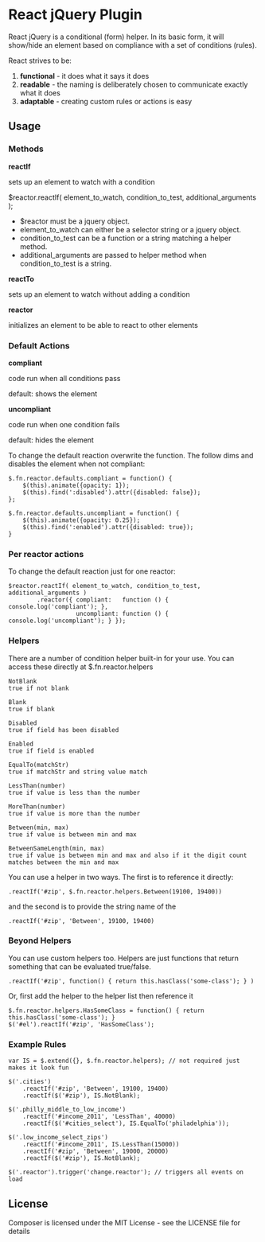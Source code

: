 React jQuery Plugin
===================

React jQuery is a conditional (form) helper. In its basic form, it will show/hide an element based on compliance with a set of conditions (rules).

React strives to be:

1. **functional** - it does what it says it does
2. **readable** - the naming is deliberately chosen to communicate exactly what it does
3. **adaptable** - creating custom rules or actions is easy

Usage
-----

### Methods

**reactIf**

sets up an element to watch with a condition

   $reactor.reactIf( element_to_watch, condition_to_test, additional_arguments );

- $reactor must be a jquery object.
- element_to_watch can either be a selector string or a jquery object.
- condition_to_test can be a function or a string matching a helper method.
- additional_arguments are passed to helper method when condition_to_test is a string.

**reactTo**

sets up an element to watch without adding a condition

**reactor**

initializes an element to be able to react to other elements


### Default Actions

**compliant**

code run when all conditions pass

default: shows the element

**uncompliant**

code run when one condition fails

default: hides the element

To change the default reaction overwrite the function. The follow dims and disables the element when not compliant:

    $.fn.reactor.defaults.compliant = function() {
        $(this).animate({opacity: 1});
        $(this).find(':disabled').attr({disabled: false});
    };

    $.fn.reactor.defaults.uncompliant = function() {
        $(this).animate({opacity: 0.25});
        $(this).find(':enabled').attr({disabled: true});
    }

### Per reactor actions

To change the default reaction just for one reactor:

    $reactor.reactIf( element_to_watch, condition_to_test, additional_arguments )
            .reactor({ compliant:   function () { console.log('compliant'); },
                       uncompliant: function () { console.log('uncompliant'); } });

### Helpers

There are a number of condition helper built-in for your use.  You can access these
directly at $.fn.reactor.helpers

    NotBlank
    true if not blank

    Blank
    true if blank

    Disabled
    true if field has been disabled

    Enabled
    true if field is enabled

    EqualTo(matchStr)
    true if matchStr and string value match

    LessThan(number)
    true if value is less than the number

    MoreThan(number)
    true if value is more than the number

    Between(min, max)
    true if value is between min and max

    BetweenSameLength(min, max)
    true if value is between min and max and also if it the digit count matches between the min and max

You can use a helper in two ways. The first is to reference it directly:

    .reactIf('#zip', $.fn.reactor.helpers.Between(19100, 19400))

and the second is to provide the string name of the

    .reactIf('#zip', 'Between', 19100, 19400)


### Beyond Helpers

You can use custom helpers too.  Helpers are just functions that return something that can be evaluated true/false.

    .reactIf('#zip', function() { return this.hasClass('some-class'); } )

Or, first add the helper to the helper list then reference it

    $.fn.reactor.helpers.HasSomeClass = function() { return this.hasClass('some-class'); }
    $('#el').reactIf('#zip', 'HasSomeClass');

### Example Rules


    var IS = $.extend({}, $.fn.reactor.helpers); // not required just makes it look fun

    $('.cities')
        .reactIf('#zip', 'Between', 19100, 19400)
        .reactIf($('#zip'), IS.NotBlank);

    $('.philly_middle_to_low_income')
        .reactIf('#income_2011', 'LessThan', 40000)
        .reactIf($('#cities_select'), IS.EqualTo('philadelphia'));

    $('.low_income_select_zips')
        .reactIf('#income_2011', IS.LessThan(15000))
        .reactIf('#zip', 'Between', 19000, 20000)
        .reactIf($('#zip'), IS.NotBlank);

    $('.reactor').trigger('change.reactor'); // triggers all events on load

License
-------

Composer is licensed under the MIT License - see the LICENSE file for details
